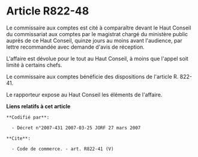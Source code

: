 # Article R822-48

Le commissaire aux comptes est cité à comparaître devant le Haut Conseil du commissariat aux comptes par le magistrat chargé
du ministère public auprès de ce Haut Conseil, quinze jours au moins avant l'audience, par lettre recommandée avec demande
d'avis de réception.

L'affaire est dévolue pour le tout au Haut Conseil, à moins que l'appel soit limité à certains chefs.

Le commissaire aux comptes bénéficie des dispositions de l'article R. 822-41.

Le rapporteur expose au Haut Conseil les éléments de l'affaire.

**Liens relatifs à cet article**

	**Codifié par**:

	  - Décret n°2007-431 2007-03-25 JORF 27 mars 2007

	**Cite**:

	  - Code de commerce. - art. R822-41 (V)
